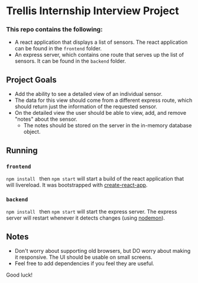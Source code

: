 # Trellis Internship Interview Project
### This repo contains the following:
- A react application that displays a list of sensors.  The react application can be found in the `frontend` folder.
- An express server, which contains one route that serves up the list of sensors.  It can be found in the `backend` folder.

## Project Goals
- Add the ability to see a detailed view of an individual sensor.
- The data for this view should come from a different express route, which should return just the information of the requested sensor.
- On the detailed view the user should be able to view, add, and remove "notes" about the sensor.
  - The notes should be stored on the server in the in-memory database object.

## Running
### `frontend`
`npm install ` then `npm start` will start a build of the react application that will livereload.
It was bootstrapped with [create-react-app](https://github.com/facebook/create-react-app).

### `backend`
`npm install ` then `npm start` will start the express server.  The express server will restart whenever it detects changes (using [nodemon](https://www.npmjs.com/package/nodemon)).

## Notes
- Don't worry about supporting old browsers, but DO worry about making it responsive.  The UI should be usable on small screens.  
- Feel free to add dependencies if you feel they are useful.

Good luck!
